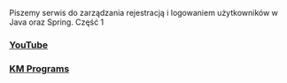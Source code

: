 Piszemy serwis do zarządzania rejestracją i logowaniem użytkowników w Java oraz Spring. Część 1

### [YouTube](https://youtu.be/ZSY00NZNr9E)
### [KM Programs](https://km-programs.pl/)